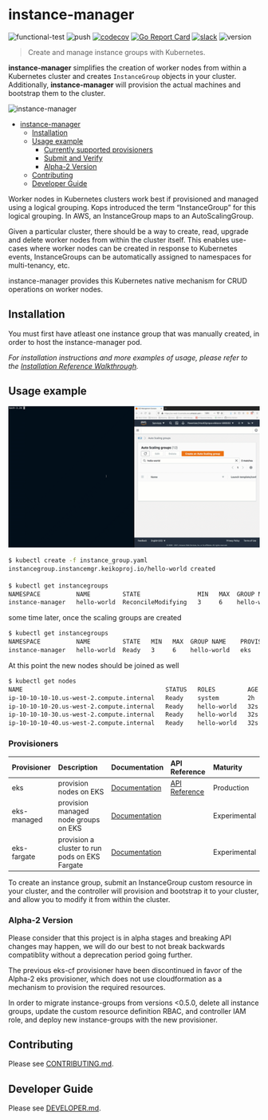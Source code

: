 # instance-manager

![functional-test](https://github.com/keikoproj/instance-manager/workflows/functional-test/badge.svg)
![push](https://github.com/keikoproj/instance-manager/workflows/push/badge.svg)
[![codecov](https://codecov.io/gh/keikoproj/instance-manager/branch/master/graph/badge.svg?token=IJbjmSBliL)](https://codecov.io/gh/keikoproj/instance-manager)
[![Go Report Card](https://goreportcard.com/badge/github.com/keikoproj/instance-manager)](https://goreportcard.com/report/github.com/keikoproj/instance-manager)
[![slack](https://img.shields.io/badge/slack-join%20the%20conversation-ff69b4.svg)][SlackUrl]
![version](https://img.shields.io/badge/version-0.12.0-blue.svg?cacheSeconds=2592000)
> Create and manage instance groups with Kubernetes.

**instance-manager** simplifies the creation of worker nodes from within a Kubernetes cluster and creates `InstanceGroup` objects in your cluster. Additionally, **instance-manager** will provision the actual machines and bootstrap them to the cluster.

![instance-manager](hack/instance-manager.png)

- [instance-manager](#instance-manager)
  - [Installation](#installation)
  - [Usage example](#usage-example)
    - [Currently supported provisioners](#currently-supported-provisioners)
    - [Submit and Verify](#submit-and-verify)
    - [Alpha-2 Version](#alpha-2-version)
  - [Contributing](#contributing)
  - [Developer Guide](#developer-guide)

Worker nodes in Kubernetes clusters work best if provisioned and managed using a logical grouping. Kops introduced the term “InstanceGroup” for this logical grouping. In AWS, an InstanceGroup maps to an AutoScalingGroup.

Given a particular cluster, there should be a way to create, read, upgrade and delete worker nodes from within the cluster itself. This enables use-cases where worker nodes can be created in response to Kubernetes events, InstanceGroups can be automatically assigned to namespaces for multi-tenancy, etc.

instance-manager provides this Kubernetes native mechanism for CRUD operations on worker nodes.

## Installation

You must first have atleast one instance group that was manually created, in order to host the instance-manager pod.

_For installation instructions and more examples of usage, please refer to the [Installation Reference Walkthrough][install]._

## Usage example

![Demo](./docs/demo.gif)

```bash
$ kubectl create -f instance_group.yaml
instancegroup.instancemgr.keikoproj.io/hello-world created

$ kubectl get instancegroups
NAMESPACE          NAME         STATE                MIN   MAX  GROUP NAME    PROVISIONER   STRATEGY   LIFECYCLE   AGE
instance-manager   hello-world  ReconcileModifying   3     6    hello-world   eks           crd        normal      1m
```

some time later, once the scaling groups are created

```bash
$ kubectl get instancegroups
NAMESPACE          NAME         STATE   MIN   MAX  GROUP NAME    PROVISIONER   STRATEGY   LIFECYCLE   AGE
instance-manager   hello-world  Ready   3     6    hello-world   eks           crd        normal      7m
```

At this point the new nodes should be joined as well

```bash
$ kubectl get nodes
NAME                                        STATUS   ROLES         AGE    VERSION
ip-10-10-10-10.us-west-2.compute.internal   Ready    system        2h     v1.14.6-eks-5047ed
ip-10-10-10-20.us-west-2.compute.internal   Ready    hello-world   32s    v1.14.6-eks-5047ed
ip-10-10-10-30.us-west-2.compute.internal   Ready    hello-world   32s    v1.14.6-eks-5047ed
ip-10-10-10-40.us-west-2.compute.internal   Ready    hello-world   32s    v1.14.6-eks-5047ed
```

### Provisioners

| Provisioner | Description | Documentation | API Reference | Maturity |
| :---------- | :---------- | :----------| :----------| :----------|
| eks         | provision nodes on EKS | [Documentation](./docs/examples/EKS.md) | [API Reference](./docs/EKS.md#api-reference)| Production
| eks-managed | provision managed node groups on EKS| [Documentation](./docs/examples/EKS-managed.md) | | Experimental
| eks-fargate | provision a cluster to run pods on EKS Fargate| [Documentation](./docs/examples/EKS-fargate.md) | | Experimental

To create an instance group, submit an InstanceGroup custom resource in your cluster, and the controller will provision and bootstrap it to your cluster, and allow you to modify it from within the cluster.

### Alpha-2 Version

Please consider that this project is in alpha stages and breaking API changes may happen, we will do our best to not break backwards compatiblity without a deprecation period going further.

The previous eks-cf provisioner have been discontinued in favor of the Alpha-2 eks provisioner, which does not use cloudformation as a mechanism to provision the required resources.

In order to migrate instance-groups from versions <0.5.0, delete all instance groups, update the custom resource definition RBAC, and controller IAM role, and deploy new instance-groups with the new provisioner.

## Contributing

Please see [CONTRIBUTING.md](.github/CONTRIBUTING.md).

## Developer Guide

Please see [DEVELOPER.md](.github/DEVELOPER.md).

<!-- Markdown link -->
[install]: https://github.com/keikoproj/instance-manager/blob/master/docs/INSTALL.md
[SlackUrl]: https://keikoproj.slack.com/
